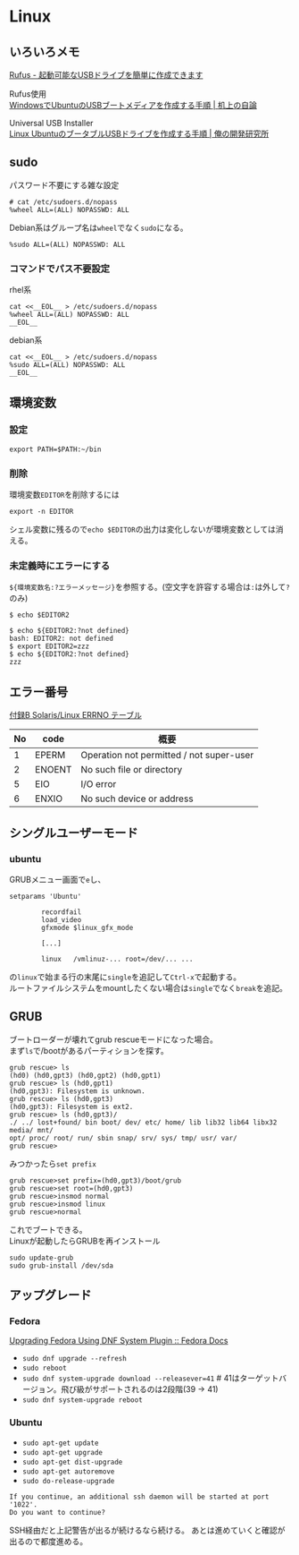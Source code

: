 # Linux

## いろいろメモ

[Rufus - 起動可能なUSBドライブを簡単に作成できます](https://rufus.ie/ja/)

Rufus使用  
[WindowsでUbuntuのUSBブートメディアを作成する手順 | 机上の自論](https://kijonojiron.com/ubuntu_usb_boot_media_create)

Universal USB Installer  
[Linux UbuntuのブータブルUSBドライブを作成する手順 | 俺の開発研究所](https://itlogs.net/ubuntu-bootable-usb/)

## sudo

パスワード不要にする雑な設定

```
# cat /etc/sudoers.d/nopass 
%wheel ALL=(ALL) NOPASSWD: ALL
```

Debian系はグループ名は`wheel`でなく`sudo`になる。

```
%sudo ALL=(ALL) NOPASSWD: ALL
```

### コマンドでパス不要設定

rhel系

```command
cat <<__EOL__ > /etc/sudoers.d/nopass
%wheel ALL=(ALL) NOPASSWD: ALL
__EOL__
```

debian系

```command
cat <<__EOL__ > /etc/sudoers.d/nopass
%sudo ALL=(ALL) NOPASSWD: ALL
__EOL__
```

## 環境変数

### 設定

```console
export PATH=$PATH:~/bin
```

### 削除

環境変数`EDITOR`を削除するには

```console
export -n EDITOR
```

シェル変数に残るので`echo $EDITOR`の出力は変化しないが環境変数としては消える。

### 未定義時にエラーにする

`${環境変数名:?エラーメッセージ}`を参照する。(空文字を許容する場合は`:`は外して`?`のみ)

```console
$ echo $EDITOR2

$ echo ${EDITOR2:?not defined}
bash: EDITOR2: not defined
$ export EDITOR2=zzz
$ echo ${EDITOR2:?not defined}
zzz
```

## エラー番号

[付録B Solaris/Linux ERRNO テーブル](https://software.fujitsu.com/jp/manual/manualfiles/m210011/j2x14260/25z200/j4260-b-00-00.html)

| No  | code   | 概要                                       |
| --- | ------ | ---------------------------------------- |
| 1   | EPERM  | Operation not permitted / not super-user |
| 2   | ENOENT | No such file or directory                |
| 5   | EIO    | I/O error                                |
| 6   | ENXIO  | No such device or address                |

## シングルユーザーモード

### ubuntu

GRUBメニュー画面で`e`し、

```text
setparams 'Ubuntu'

        recordfail
        load_video
        gfxmode $linux_gfx_mode

        [...]

        linux   /vmlinuz-... root=/dev/... ...
```

の`linux`で始まる行の末尾に`single`を追記して`Ctrl-x`で起動する。  
ルートファイルシステムをmountしたくない場合は`single`でなく`break`を追記。

## GRUB

ブートローダーが壊れてgrub rescueモードになった場合。  
まず`ls`で/bootがあるパーティションを探す。

```console
grub rescue> ls
(hd0) (hd0,gpt3) (hd0,gpt2) (hd0,gpt1)
grub rescue> ls (hd0,gpt1)
(hd0,gpt3): Filesystem is unknown.
grub rescue> ls (hd0,gpt3)
(hd0,gpt3): Filesystem is ext2.
grub rescue> ls (hd0,gpt3)/
./ ../ lost+found/ bin boot/ dev/ etc/ home/ lib lib32 lib64 libx32 media/ mnt/
opt/ proc/ root/ run/ sbin snap/ srv/ sys/ tmp/ usr/ var/
grub rescue>
```

みつかったら`set prefix`

```console
grub rescue>set prefix=(hd0,gpt3)/boot/grub
grub rescue>set root=(hd0,gpt3)
grub rescue>insmod normal
grub rescue>insmod linux
grub rescue>normal
```

これでブートできる。  
Linuxが起動したらGRUBを再インストール

```console
sudo update-grub
sudo grub-install /dev/sda
```

## アップグレード

### Fedora

[Upgrading Fedora Using DNF System Plugin :: Fedora Docs](https://docs.fedoraproject.org/en-US/quick-docs/upgrading-fedora-offline/)

- `sudo dnf upgrade --refresh`
- `sudo reboot`
- `sudo dnf system-upgrade download --releasever=41` # 41はターゲットバージョン。飛び級がサポートされるのは2段階(39 -> 41)
- `sudo dnf system-upgrade reboot`

### Ubuntu

- `sudo apt-get update`
- `sudo apt-get upgrade`
- `sudo apt-get dist-upgrade`
- `sudo apt-get autoremove`
- `sudo do-release-upgrade`

```console
If you continue, an additional ssh daemon will be started at port '1022'. 
Do you want to continue? 
```

SSH経由だと上記警告が出るが続けるなら続ける。
あとは進めていくと確認が出るので都度進める。
